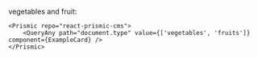 vegetables and fruit:

    <Prismic repo="react-prismic-cms">
        <QueryAny path="document.type" value={['vegetables', 'fruits']} component={ExampleCard} />
    </Prismic>
